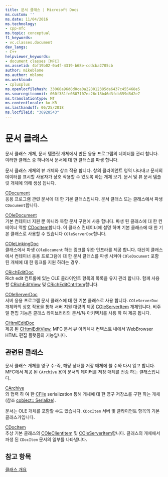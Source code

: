 ```yaml
---
title: 문서 클래스 | Microsoft Docs
ms.custom: ''
ms.date: 11/04/2016
ms.technology:
- cpp-mfc
ms.topic: conceptual
f1_keywords:
- vc.classes.document
dev_langs:
- C++
helpviewer_keywords:
- document classes [MFC]
ms.assetid: 4bf19b02-0a4f-4319-b68e-cddcba2705cb
author: mikeblome
ms.author: mblome
ms.workload:
- cplusplus
ms.openlocfilehash: 33068a96d8d0ca0a228012385da6437c455468e5
ms.sourcegitcommit: 060f381fe0807107ec26c18b46d3fcb859d8d2e7
ms.translationtype: MT
ms.contentlocale: ko-KR
ms.lasthandoff: 06/25/2018
ms.locfileid: "36928543"
---
```

# <a name="document-classes"></a>문서 클래스
문서 클래스 개체, 문서 템플릿 개체에서 만든 응용 프로그램의 데이터를 관리 합니다. 이러한 클래스 중 하나에서 문서에 대 한 클래스를 파생 합니다.  
  
 문서 클래스 개체의 뷰 개체와 상호 작용 합니다. 창의 클라이언트 영역 나타내고 문서의 데이터를 표시할 사용자가 상호 작용할 수 있도록 하는 개체 보기. 문서 및 뷰 문서 템플릿 개체에 의해 생성 됩니다.  
  
 [CDocument](../mfc/reference/cdocument-class.md)  
 응용 프로그램 관련 문서에 대 한 기본 클래스입니다. 문서 클래스 또는 클래스에서 파생 `CDocument`합니다.  
  
 [COleDocument](../mfc/reference/coledocument-class.md)  
 기본 컨테이너 지원 뿐 아니라 복합 문서 구현에 사용 합니다. 파생 된 클래스에 대 한 컨테이너 역할 [CDocItem](../mfc/reference/cdocitem-class.md)합니다. 이 클래스 컨테이너에 설명 하며 기본 클래스에 대 한 기본 클래스로 사용할 수 있습니다 `COleServerDoc`합니다.  
  
 [COleLinkingDoc](../mfc/reference/colelinkingdoc-class.md)  
 클래스에서 파생 `COleDocument` 하는 링크를 위한 인프라를 제공 합니다. 대신이 클래스에서 컨테이너 응용 프로그램에 대 한 문서 클래스를 파생 시켜야 `COleDocument` 포함 된 개체에 대 한 링크를 지원 하려는 경우.  
  
 [CRichEditDoc](../mfc/reference/cricheditdoc-class.md)  
 Rich edit 컨트롤에 있는 OLE 클라이언트 항목의 목록을 유지 관리 합니다. 함께 사용할 [CRichEditView](../mfc/reference/cricheditview-class.md) 및 [CRichEditCntrItem](../mfc/reference/cricheditcntritem-class.md)합니다.  
  
 [COleServerDoc](../mfc/reference/coleserverdoc-class.md)  
 서버 응용 프로그램 문서 클래스에 대 한 기본 클래스로 사용 합니다. `COleServerDoc` 개체와의 상호 작용을 통해 서버 지원 대량의 제공 [COleServerItem](../mfc/reference/coleserveritem-class.md) 개체입니다. 비주얼 편집 기능은 클래스 라이브러리의 문서/뷰 아키텍처를 사용 하 여 제공 됩니다.  
  
 [CHtmlEditDoc](../mfc/reference/chtmleditdoc-class.md)  
 제공 된 [CHtmlEditView](../mfc/reference/chtmleditview-class.md), MFC 문서 뷰 아키텍처 컨텍스트 내에서 WebBrowser HTML 편집 플랫폼의 기능입니다.  
  
## <a name="related-classes"></a>관련된 클래스  
 문서 클래스 개체를 영구 수-즉, 해당 상태를 저장 매체에 쓸 수와 다시 읽고 합니다. MFC에서 제공 된 `CArchive` 용이 문서의 데이터를 저장 매체를 전송 하는 클래스입니다.  
  
 [CArchive](../mfc/reference/carchive-class.md)  
 와 협력 하 여 한 [CFile](../mfc/reference/cfile-class.md) serialization 통해 개체에 대 한 영구 저장소를 구현 하는 개체 (참조 [cobject:: Serialize](../mfc/reference/cobject-class.md#serialize)).  
  
 문서는 OLE 개체를 포함할 수도 있습니다. `CDocItem` 서버 및 클라이언트 항목의 기본 클래스가입니다.  
  
 [CDocItem](../mfc/reference/cdocitem-class.md)  
 추상 기본 클래스의 [COleClientItem](../mfc/reference/coleclientitem-class.md) 및 [COleServerItem](../mfc/reference/coleserveritem-class.md)합니다. 클래스의 개체에서 파생 된 `CDocItem` 문서의 일부를 나타냅니다.  
  
## <a name="see-also"></a>참고 항목  
 [클래스 개요](../mfc/class-library-overview.md)

